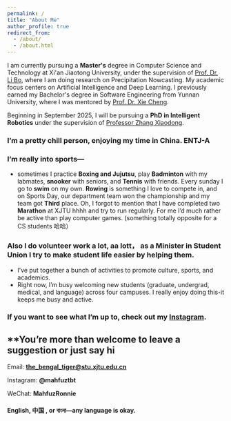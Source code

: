 ```yaml
---
permalink: /
title: "About Me"
author_profile: true
redirect_from: 
  - /about/
  - /about.html
---
```


I am currently pursuing a **Master's** degree in Computer Science and Technology at Xi'an Jiaotong University, under the supervision of [Prof. Dr. Li Bo](https://gr.xjtu.edu.cn/web/boblee/2), where I am doing research on Precipitation Nowcasting. My academic focus centers on Artificial Intelligence and Deep Learning. I previously earned my Bachelor's degree in Software Engineering from Yunnan University, where I was mentored by  [Prof. Dr. Xie Cheng](http://www.sei.ynu.edu.cn/info/1023/1166.htm).<br/>

Beginning in September 2025, I will be pursuing a **PhD in Intelligent Robotics** under the supervision of [Professor Zhang Xiaodong](https://gr.xjtu.edu.cn/en/web/amct).



### I’m a pretty chill person, enjoying my time in China. ENTJ-A
### I’m really into sports—
- sometimes I practice **Boxing and Jujutsu**, play **Badminton** with my labmates, **snooker** with seniors, and **Tennis** with friends. Every sunday I go to **swim** on my own. **Rowing** is something I love to compete in, and on Sports Day, our department team won the championship and my team got **Third** place. Oh, I forgot to mention that I have completed two **Marathon** at XJTU hhhh and try to run regularly. For me I’d much rather be active than play computer games. (something totally opposite for a CS students 哈哈）

### Also I do volunteer work a lot, aa lott， as a Minister in Student Union I try to make student life easier by helping them. 
- I’ve put together a bunch of activities to promote culture, sports, and academics. 
- Right now, I’m busy welcoming new students (graduate, undergrad, medical, and language) across four campuses. I really enjoy doing this-it keeps me busy and active.

### If you want to see what I’m up to, check out my [Instagram](https://www.instagram.com/zoey_chen17/).

## **You’re more than welcome to leave a suggestion or just say hi
Email: **the_bengal_tiger@stu.xjtu.edu.cn** 

Instagram: **@mahfuztbt**

WeChat: **MahfuzRonnie**

#### English, 中国 , or বাংলা—any language is okay.
